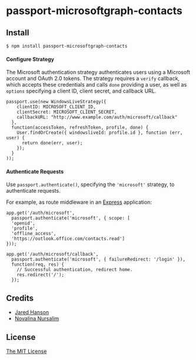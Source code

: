 # passport-microsoftgraph-contacts

## Install

    $ npm install passport-microsoftgraph-contacts

#### Configure Strategy

The Microsoft authentication strategy authenticates users using a Microsoft account and OAuth 2.0 tokens.  The strategy requires a `verify` callback,
which accepts these credentials and calls `done` providing a user, as well as
`options` specifying a client ID, client secret, and callback URL.

    passport.use(new WindowsLiveStrategy({
        clientID: MICROSOFT_CLIENT_ID,
        clientSecret: MICROSOFT_CLIENT_SECRET,
        callbackURL: "http://www.example.com/auth/microsoft/callback"
      },
      function(accessToken, refreshToken, profile, done) {
        User.findOrCreate({ windowsliveId: profile.id }, function (err, user) {
          return done(err, user);
        });
      }
    ));

#### Authenticate Requests

Use `passport.authenticate()`, specifying the `'microsoft'` strategy, to
authenticate requests.

For example, as route middleware in an [Express](http://expressjs.com/)
application:

    app.get('/auth/microsoft',
      passport.authenticate('microsoft', { scope: [      
      'openid',
      'profile',
      'offline_access',
      'https://outlook.office.com/contacts.read'] 
    }));

    app.get('/auth/microsoft/callback', 
      passport.authenticate('microsoft', { failureRedirect: '/login' }),
      function(req, res) {
        // Successful authentication, redirect home.
        res.redirect('/');
      });

## Credits

  - [Jared Hanson](http://github.com/jaredhanson)
  - [Novalina Nursalim](https://github.com/novalina)

## License

[The MIT License](http://opensource.org/licenses/MIT)

